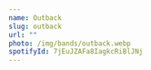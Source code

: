 ```yaml
---
name: Outback
slug: outback
url: ""
photo: /img/bands/outback.webp
spotifyId: 7jEuJZAFa8IagkcRiBlJNj
---
```

